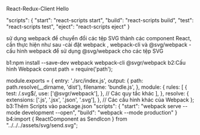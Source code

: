 React-Redux-Client
Hello

"scripts": {
"start": "react-scripts start",
"build": "react-scripts build",
"test": "react-scripts test",
"eject": "react-scripts eject"
}

sử dụng webpack để chuyển đổi các tệp SVG thành các component React, cần thực hiện như sau
-cài đặt webpack , webpack-cli và @svg/webpack
-cấu hình webpack để sử dụng @svg/webpack cho các tệp SVG

b1:npm install --save-dev webpack webpack-cli @svgr/webpack
b2:Cấu hình Webpack
const path = require('path');

module.exports = {
entry: './src/index.js',
output: {
path: path.resolve(\_\_dirname, 'dist'),
filename: 'bundle.js',
},
module: {
rules: [
{
test: /\.svg$/,
use: ['@svgr/webpack'],
},
// Các quy tắc khác
],
},
resolve: {
extensions: ['.js', '.jsx', '.json', '.svg'],
},
// Các cấu hình khác của Webpack
};
b3:Thêm Scripts vào package.json
"scripts": {
"start": "webpack serve --mode development --open",
"build": "webpack --mode production"
}
b4:import { ReactComponent as SendIcon } from "../../../assets/svg/send.svg";
